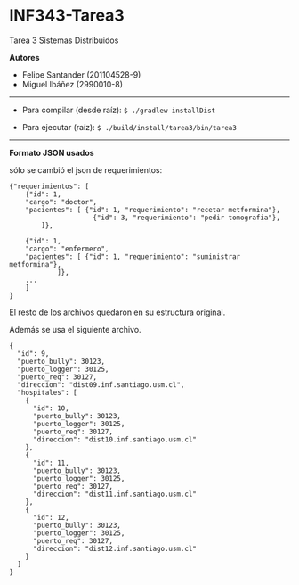 # INF343-Tarea3
Tarea 3 Sistemas Distribuidos

__Autores__
* Felipe Santander (201104528-9)
* Miguel Ibáñez (2990010-8)

---

* Para compilar (desde raíz): 
`$ ./gradlew installDist`

* Para ejecutar (raíz): 
`$ ./build/install/tarea3/bin/tarea3`

---

__Formato JSON usados__

sólo se cambió el json de requerimientos:

```
{"requerimientos": [
	{"id": 1,
	"cargo": "doctor",
	"pacientes": [ {"id": 1, "requerimiento": "recetar metformina"},
                     {"id": 3, "requerimiento": "pedir tomografia"},
        ]},
      
	{"id": 1,
	"cargo": "enfermero",
	"pacientes": [ {"id": 1, "requerimiento": "suministrar metformina"},
			]},
	...
	]
}
```
El resto de los archivos quedaron en su estructura original.

Además se usa el siguiente archivo.

```
{
  "id": 9,
  "puerto_bully": 30123,
  "puerto_logger": 30125,
  "puerto_req": 30127,
  "direccion": "dist09.inf.santiago.usm.cl",
  "hospitales": [
    {
      "id": 10,
      "puerto_bully": 30123,
      "puerto_logger": 30125,
      "puerto_req": 30127,
      "direccion": "dist10.inf.santiago.usm.cl"
    },
    {
      "id": 11,
      "puerto_bully": 30123,
      "puerto_logger": 30125,
      "puerto_req": 30127,
      "direccion": "dist11.inf.santiago.usm.cl"
    },
    {
      "id": 12,
      "puerto_bully": 30123,
      "puerto_logger": 30125,
      "puerto_req": 30127,
      "direccion": "dist12.inf.santiago.usm.cl"
    }
  ]
}

```
